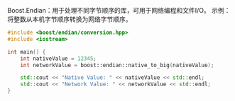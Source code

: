 Boost.Endian：用于处理不同字节顺序的库，可用于网络编程和文件I/O。
示例：将整数从本机字节顺序转换为网络字节顺序。

```cpp
#include <boost/endian/conversion.hpp>
#include <iostream>

int main() {
    int nativeValue = 12345;
    int networkValue = boost::endian::native_to_big(nativeValue);

    std::cout << "Native Value: " << nativeValue << std::endl;
    std::cout << "Network Value: " << networkValue << std::endl;
}
```
